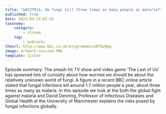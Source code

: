 ```yaml
---
title: "&#127911; Do fungi kill three times as many people as malaria?"
published: true
date: 2023-03-23-05-52
taxonomy:
    category:
        - stream
    tag:
        - podcasts
theurl: http://www.bbc.co.uk/programmes/p0f820pq
image: artwork-resized.PNG
template: listen
---
```


Episode summary: The smash hit TV show and video game &lsquo;The Last of Us&rsquo; has spawned lots of curiosity about how worried we should be about the relatively unknown world of fungi. A figure in a recent BBC online article stated that fungal infections kill around 1.7 million people a year, about three times as many as malaria. In this episode we look at the both the global fight against malaria and David Denning, Professor of Infectious Diseases and Global Health at the University of Manchester explains the risks posed by fungal infections globally.
